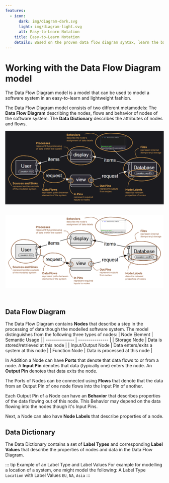 ```yaml
---
features:
  - icon: 
      dark: img/diagram-dark.svg
      light: img/diagram-light.svg
      alt: Easy-to-Learn Notation
    title: Easy-to-Learn Notation
    details: Based on the proven data flow diagram syntax, learn the basics in minutes and start modeling immediately.
---
```


# Working with the Data Flow Diagram model
The Data Flow Diagram model is a model that can be used to model a software system in an easy-to-learn and lightweight fashion.

The Data Flow Diagram model consists of two different metamodels:
The **Data Flow Diagram** describing the nodes, flows and behavior of nodes of the software system.
The **Data Dictionary** describes the attributes of nodes and flows.

<img src="/img/bigpicture-dark.png" v-if="isDark" style="margin-bottom:30px;" />
<img src="/img/bigpicture-light.png" v-if="!isDark" style="margin-bottom:30px;" />

## Data Flow Diagram
The Data Flow Diagram contains **Nodes** that describe a step in the processing of data though the modelled software system.
The model distinguishes from the following three types of nodes: 
| Node Element | Semantic Usage |
| -------------- | --------------- |
| Storage Node | Data is stored/retrieved at this node |
| Input/Output Node | Data enters/exits a system at this node |
| Function Node | Data is processed at this node |

In Addition a Node can have **Ports** that denote that data flows to or from a node.
A **Input Pin** denotes that data (typically one) enters the node. 
An **Output Pin** denotes that data exits the node.

The Ports of Nodes can be connected using **Flows** that denote that the data from an Output Pin of one node flows into the Input Pin of another.

Each Output Pin of a Node can have an **Behavior** that describes properties of the data flowing out of this node.
This Behavior may depend on the data flowing into the nodes though it's Input Pins.

Next, a Node can also have **Node Labels** that describe properties of a node.

## Data Dictionary
The Data Dictionary contains a set of **Label Types** and corresponding **Label Values** that describe the properties of nodes and data in the Data Flow Diagram.

::: tip Example of an Label Type and Label Values 
For example for modelling a location of a system, one might model the following: 
A Label Type `Location` with Label Values `EU`, `NA`, `Asia`
:::

<script setup>
import { useData } from 'vitepress';
const isDark = useData().isDark;
</script>
